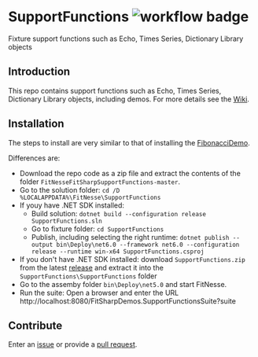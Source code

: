 # SupportFunctions ![workflow badge](../../actions/workflows/support-functions-ci.yml/badge.svg)

Fixture support functions such as Echo, Times Series, Dictionary Library objects


## Introduction 
This repo contains support functions such as Echo, Times Series, Dictionary Library objects, including demos. For more details see the [Wiki](../../wiki).

## Installation
The steps to install are very similar to that of installing the [FibonacciDemo](../../../FitNesseFitSharpFibonacciDemo).

Differences are:
* Download the repo code as a zip file and extract the contents of the folder `FitNesseFitSharpSupportFunctions-master`. 
* Go to the solution folder: `cd /D %LOCALAPPDATA%\FitNesse\SupportFunctions`
* If youy have .NET SDK installed:
    * Build solution: `dotnet build --configuration release SupportFunctions.sln`
    * Go to fixture folder: `cd SupportFunctions`
    * Publish, including selecting the right runtime: `dotnet publish --output bin\Deploy\net6.0 --framework net6.0 --configuration release --runtime win-x64 SupportFunctions.csproj`
* If you don't have .NET SDK installed: download `SupportFunctions.zip` from the latest [release](../../releases) and extract it into the `SupportFunctions\SupportFunctions` folder
* Go to the assemby folder `bin\Deploy\net5.0` and start FitNesse.
* Run the suite: Open a browser and enter the URL http://localhost:8080/FitSharpDemos.SupportFunctionsSuite?suite

## Contribute
Enter an [issue](../../issues) or provide a [pull request](../../pulls). 
